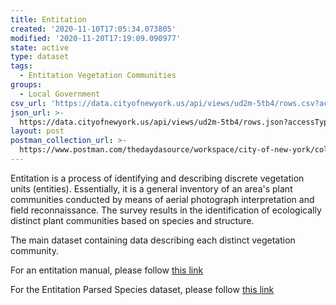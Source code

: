 ```yaml
---
title: Entitation
created: '2020-11-10T17:05:34.073805'
modified: '2020-11-20T17:19:09.090977'
state: active
type: dataset
tags:
  - Entitation Vegetation Communities
groups:
  - Local Government
csv_url: 'https://data.cityofnewyork.us/api/views/ud2m-5tb4/rows.csv?accessType=DOWNLOAD'
json_url: >-
  https://data.cityofnewyork.us/api/views/ud2m-5tb4/rows.json?accessType=DOWNLOAD
layout: post
postman_collection_url: >-
  https://www.postman.com/thedaydasource/workspace/city-of-new-york/collection/15909983-0169d74e-62e5-4959-9db7-25581ae1464f
---
```

Entitation is a process of identifying and describing discrete vegetation units (entities). Essentially, it is a general inventory of an area's plant communities conducted by means of aerial photograph interpretation and field reconnaissance. The survey results in the identification of ecologically distinct plant communities based on species and structure.

The main dataset containing data describing each distinct vegetation community.

For  an entitation manual, please follow <a href="https://drive.google.com/file/d/1YEyJ2JSRSRtWTRMw2RQwxNl_wAZwn5Pw/view">this link</a>

For the Entitation Parsed Species dataset, please follow <a href="https://data.cityofnewyork.us/d/v959-5k2w">this link</a>
